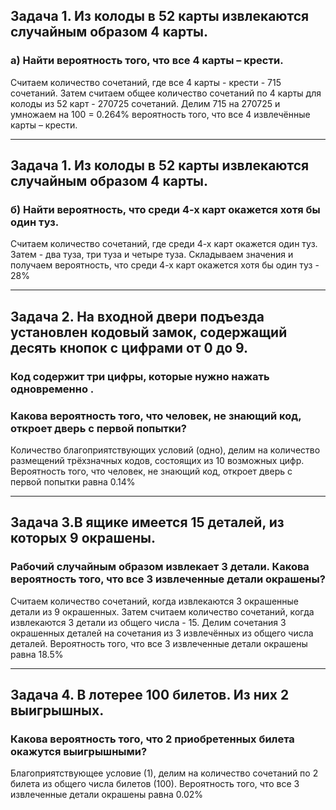 ## Задача 1. Из колоды в 52 карты извлекаются случайным образом 4 карты.
### a) Найти вероятность того, что все 4 карты – крести.
Считаем количество сочетаний, где все 4 карты - крести - 715 сочетаний.
Затем считаем общее количество сочетаний по 4 карты для колоды из 52 карт - 270725 сочетаний.
Делим 715 на 270725 и умножаем на 100 = 0.264% вероятность того, что все 4 извлечённые карты – крести.

---

## Задача 1. Из колоды в 52 карты извлекаются случайным образом 4 карты.
### б) Найти вероятность, что среди 4-х карт окажется хотя бы один туз.
Считаем количество сочетаний, где среди 4-х карт окажется один туз.
Затем - два туза, три туза и четыре туза.
Складываем значения и получаем вероятность, что среди 4-х карт окажется хотя бы один туз - 28%

---

## Задача 2. На входной двери подъезда установлен кодовый замок, содержащий десять кнопок с цифрами от 0 до 9.
### Код содержит три цифры, которые нужно нажать одновременно .
### Какова вероятность того, что человек, не знающий код, откроет дверь с первой попытки?
Количество благоприятствующих условий (одно), делим на количество размещений трёхзначных кодов, состоящих из 10 возможных цифр.
Вероятность того, что человек, не знающий код, откроет дверь с первой попытки равна 0.14%

---

## Задача 3.В ящике имеется 15 деталей, из которых 9 окрашены.
### Рабочий случайным образом извлекает 3 детали. Какова вероятность того, что все 3 извлеченные детали окрашены?
Считаем количество сочетаний, когда извлекаются 3 окрашенные детали из 9 окрашенных.
Затем считаем количество сочетаний, когда извлекаются 3 детали из общего числа - 15.
Делим сочетания 3 окрашенных деталей на сочетания из 3 извлечённых из общего числа деталей.
Вероятность того, что все 3 извлеченные детали окрашены равна 18.5%

---

## Задача 4. В лотерее 100 билетов. Из них 2 выигрышных.
### Какова вероятность того, что 2 приобретенных билета окажутся выигрышными?
Благоприятствующее условие (1), делим на количество сочетаний по 2 билета из общего числа билетов (100).
Вероятность того, что все 3 извлеченные детали окрашены равна 0.02%